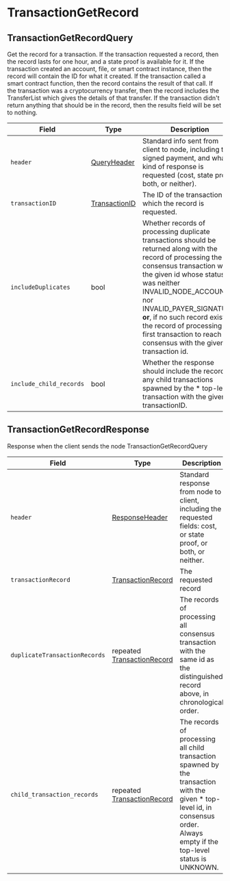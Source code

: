 # TransactionGetRecord

## TransactionGetRecordQuery

Get the record for a transaction. If the transaction requested a record, then the record lasts for one hour, and a state proof is available for it. If the transaction created an account, file, or smart contract instance, then the record will contain the ID for what it created. If the transaction called a smart contract function, then the record contains the result of that call. If the transaction was a cryptocurrency transfer, then the record includes the TransferList which gives the details of that transfer. If the transaction didn't return anything that should be in the record, then the results field will be set to nothing.

| Field                   | Type                                             | Description                                                                                                                                                                                                                                                                                                                                                                     |
| ----------------------- | ------------------------------------------------ | ------------------------------------------------------------------------------------------------------------------------------------------------------------------------------------------------------------------------------------------------------------------------------------------------------------------------------------------------------------------------------- |
| `header`                | [QueryHeader](queryheader.md)                    | Standard info sent from client to node, including the signed payment, and what kind of response is requested (cost, state proof, both, or neither).                                                                                                                                                                                                                             |
| `transactionID`         | [TransactionID](../basic-types/transactionid.md) | The ID of the transaction for which the record is requested.                                                                                                                                                                                                                                                                                                                    |
| `includeDuplicates`     | bool                                             | Whether records of processing duplicate transactions should be returned along with the record of processing the first consensus transaction with the given id whose status was neither INVALID\_NODE\_ACCOUNT nor INVALID\_PAYER\_SIGNATURE; **or**, if no such record exists, the record of processing the first transaction to reach consensus with the given transaction id. |
| `include_child_records` | bool                                             | Whether the response should include the records of any child transactions spawned by the \* top-level transaction with the given transactionID.                                                                                                                                                                                                                                 |

## TransactionGetRecordResponse

Response when the client sends the node TransactionGetRecordQuery

| Field                         | Type                                               | Description                                                                                                                                                                     |
| ----------------------------- | -------------------------------------------------- | ------------------------------------------------------------------------------------------------------------------------------------------------------------------------------- |
| `header`                      | [ResponseHeader](responseheader.md)                | Standard response from node to client, including the requested fields: cost, or state proof, or both, or neither.                                                               |
| `transactionRecord`           | [TransactionRecord](transactionrecord.md)          | The requested record                                                                                                                                                            |
| `duplicateTransactionRecords` | repeated [TransactionRecord](transactionrecord.md) | The records of processing all consensus transaction with the same id as the distinguished record above, in chronological order.                                                 |
| `child_transaction_records`   | repeated [TransactionRecord](transactionrecord.md) | The records of processing all child transaction spawned by the transaction with the given \* top-level id, in consensus order. Always empty if the top-level status is UNKNOWN. |

